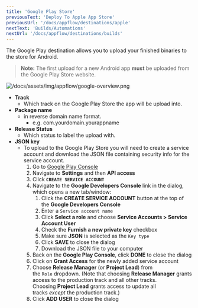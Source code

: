 ```yaml
---
title: 'Google Play Store'
previousText: 'Deploy To Apple App Store'
previousUrl: '/docs/appflow/destinations/apple'
nextText: 'Builds/Automations'
nextUrl: '/docs/appflow/destinations/builds'
---
```


The Google Play destination allows you to upload your finished binaries to the store for Android.

> **Note:** The first upload for a new Android app <b>must</b> be uploaded from the Google Play Store website.

![/docs/assets/img/appflow/google-overview.png](/docs/assets/img/appflow/google-overview.png)

- **Track**
    - Which track on the Google Play Store the app will be upload into.
- **Package name**
    - in reverse domain name format.
        - e.g. com.yourdomain.yourappname
- **Release Status**
    - Which status to label the upload with.
- **JSON key**
    - To upload to the Google Play Store you will need to create a service account and download the JSON file containing security info for the service account.
        1. Go to [Google Play Console](https://play.google.com/apps/publish/)
        2. Navigate to **Settings** and then **API access**
        3. Click **`CREATE SERVICE ACCOUNT`** 
        4. Navigate to the **Google Developers Console** link in the dialog, which opens a new tab/window:
            1. Click the **CREATE SERVICE ACCOUNT** button at the top of the **Google Developers Console**
            2. Enter a `Service account name`
            3. Click **Select a role** and choose **Service Accounts > Service Account User**
            4. Check the **Furnish a new private key** checkbox
            5. Make sure **JSON** is selected as the `Key type`
            6. Click **SAVE** to close the dialog
            7. Download the JSON file to your computer
        5. Back on the **Google Play Console**, click **DONE** to close the dialog
        6. Click on **Grant Access** for the newly added service account
        7. Choose **Release Manager** (or **Project Lead**) from the `Role` dropdown. (Note that choosing **Release Manager** grants access to the production track and all other tracks. Choosing **Project Lead** grants access to update all tracks *except* the production track.)
        8. Click **ADD USER** to close the dialog